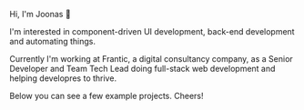 Hi, I'm Joonas 👊

I'm interested in component-driven UI development, back-end development and automating things.

Currently I'm working at Frantic, a digital consultancy company, as a Senior Developer and Team Tech Lead doing full-stack web development and helping developres to thrive.

Below you can see a few example projects. Cheers!

